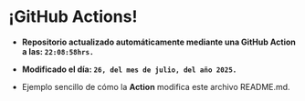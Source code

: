 # ¡GitHub Actions!
* **Repositorio actualizado automáticamente mediante una GitHub Action a las: `22:08:58hrs.`**
* **Modificado el día: `26, del mes de julio, del año 2025.`**

* Ejemplo sencillo de cómo la **Action** modifica este archivo README.md.
